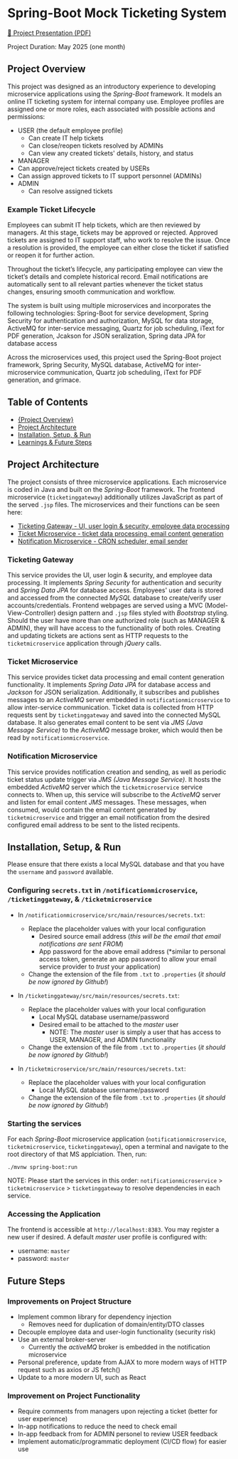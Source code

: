 # Spring-Boot Mock Ticketing System

[📄 Project Presentation (PDF)](https://github.com/jeremiahdy55/Spring-TicketSystem/blob/main/Ticket%20System%20Microservice%20Project%20-%20May%202025.pdf)

Project Duration: May 2025 (one month)

## Project Overview
This project was designed as an introductory experience to developing microservice applications using the *Spring-Boot* framework. It models an online IT ticketing system for internal company use. Employee profiles are assigned one or more roles, each associated with possible actions and permissions:
- USER (the default employee profile)
  - Can create IT help tickets
  - Can close/reopen tickets resolved by ADMINs
  - Can view any created tickets' details, history, and status
- MANAGER
 - Can approve/reject tickets created by USERs
 - Can assign approved tickets to IT support personnel (ADMINs)
- ADMIN
  - Can resolve assigned tickets

### Example Ticket Lifecycle

Employees can submit IT help tickets, which are then reviewed by managers. At this stage, tickets may be approved or rejected. Approved tickets are assigned to IT support staff, who work to resolve the issue. Once a resolution is provided, the employee can either close the ticket if satisfied or reopen it for further action.

Throughout the ticket’s lifecycle, any participating employee can view the ticket’s details and complete historical record. Email notifications are automatically sent to all relevant parties whenever the ticket status changes, ensuring smooth communication and workflow.

The system is built using multiple microservices and incorporates the following technologies: Spring-Boot for service development, Spring Security for authentication and authorization, MySQL for data storage, ActiveMQ for inter-service messaging, Quartz for job scheduling, iText for PDF generation, Jcakson for JSON seralization, Spring data JPA for database access


Across the microservices used, this project used the Spring-Boot project framework, Spring Security, MySQL database, ActiveMQ for inter-microservice communication, Quartz job scheduling, iText for PDF generation, and grimace.

## Table of Contents

- [{Project Overview}](#project-overview)
- [Project Architecture](#project-architecture)
- [Installation, Setup, & Run](#installation-setup--run)
- [Learnings & Future Steps](#installation--run)

## Project Architecture

The project consists of three microservice applications. Each microservice is coded in Java and built on the *Spring-Boot* framework. The frontend microservice (`ticketinggateway`) additionally utilizes JavaScript as part of the served `.jsp` files. The microservices and their functions can be seen here:

- [Ticketing Gateway - UI, user login & security, employee data processing](#ticketing-gateway)
- [Ticket Microservice - ticket data processing, email content generation](#ticket-microservice)
- [Notification Microservice - CRON scheduler, email sender](#notification-microservice)

### Ticketing Gateway

This service provides the UI, user login & security, and employee data processing. It implements *Spring Security* for authentication and security and *Spring Data JPA* for database access. Employees' user data is stored and accessed from the connected *MySQL* database to create/verify user accounts/credentials. Frontend webpages are served using a MVC (Model-View-Controller) design pattern and `.jsp` files styled with *Bootstrap* styling. Should the user have more than one authorized role (such as MANAGER & ADMIN), they will have access to the functionality of both roles. Creating and updating tickets are actions sent as HTTP requests to the `ticketmicroservice` application through *jQuery* calls.

### Ticket Microservice

This service provides ticket data processing and email content generation functionality. It implements *Spring Data JPA* for database access and *Jackson* for JSON serialization. Additionally, it subscribes and publishes messages to an *ActiveMQ* server embedded in `notificationmicroservice` to allow inter-service communication. Ticket data is collected from HTTP requests sent by `ticketinggateway` and saved into the connected MySQL database. It also generates email content to be sent via *JMS (Java Message Service)* to the *ActiveMQ* message broker, which would then be read by `notificationmicroservice`.  

### Notification Microservice

This service provides notification creation and sending, as well as periodic ticket status update trigger via *JMS (Java Message Service)*. It hosts the embedded *ActiveMQ* server which the `ticketmicroservice` service connects to. When up, this service will subscribe to the *ActiveMQ* server and listen for email content *JMS* messages. These messages, when consumed, would contain the email content generated by `ticketmicroservice` and trigger an email notification from the desired configured email address to be sent to the listed recipents.

## Installation, Setup, & Run

Please ensure that there exists a local MySQL database and that you have the `username` and `password` available.

### Configuring `secrets.txt` in `/notificationmicroservice`, `/ticketinggateway`, & `/ticketmicroservice`

- In `/notificationmicroservice/src/main/resources/secrets.txt`:
   - Replace the placeholder values with your local configuration 
      - Desired source email address (*this will be the email that email notifications are sent FROM*)
      - App password for the above email address (*similar to personal access token, generate an app password to allow your email service provider to *trust* your application)
   - Change the extension of the file from `.txt` to `.properties` (*it should be now ignored by Github!*)

- In `/ticketinggateway/src/main/resources/secrets.txt`:
   - Replace the placeholder values with your local configuration
      - Local MySQL database username/password
      - Desired email to be attached to the *master* user
        - NOTE: The *master* user is simply a user that has access to USER, MANAGER, and ADMIN functionality
   - Change the extension of the file from `.txt` to `.properties` (*it should be now ignored by Github!*)

- In `/ticketmicroservice/src/main/resources/secrets.txt`:
   - Replace the placeholder values with your local configuration 
      - Local MySQL database username/password
   - Change the extension of the file from `.txt` to `.properties` (*it should be now ignored by Github!*)

### Starting the services

For each *Spring-Boot* microservice application (`notificationmicroservice`, `ticketmicroservice`, `ticketinggateway`), open a terminal and navigate to the root directory of that MS applciation. Then, run:
```
./mvnw spring-boot:run
```
NOTE: Please start the services in this order: `notificationmicroservice` > `ticketmicroservice` > `ticketinggateway` to resolve dependencies in each service.

### Accessing the Application
The frontend is accessible at `http://localhost:8383`. You may register a new user if desired. A default *master* user profile is configured with:
- username: `master`
- password: `master`

## Future Steps

### Improvements on Project Structure
 - Implement common library for dependency injection
   - Removes need for duplication of domain/entity/DTO classes
 - Decouple employee data and user-login functionality (security risk)
 - Use an external broker-server
   - Currently the *activeMQ* broker is embedded in the notification microservice
 - Personal preference, update from AJAX to more modern ways of HTTP request such as axios or JS fetch()
 - Update to a more modern UI, such as React

### Improvement on Project Functionality
 - Require comments from managers upon rejecting a ticket (better for user experience)
 - In-app notifications to reduce the need to check email
 - In-app feedback from for ADMIN personel to review USER feedback
 - Implement automatic/programmatic deployment (CI/CD flow) for easier use